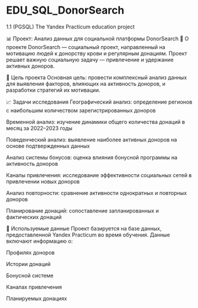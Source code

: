 # EDU_SQL_DonorSearch
1.1 (PGSQL) The Yandex Practicum education project 

📊 Проект: Анализ данных для социальной платформы DonorSearch
🎯 О проекте
DonorSearch — социальный проект, направленный на мотивацию людей к донорству крови и регулярным донациям. Проект решает важную социальную задачу — привлечение и удержание активных доноров.

🎯 Цель проекта
Основная цель: провести комплексный анализ данных для выявления факторов, влияющих на активность доноров, и разработки стратегий их мотивации.



📈 Задачи исследования
Географический анализ: определение регионов с наибольшим количеством зарегистрированных доноров

Временной анализ: изучение динамики общего количества донаций в месяц за 2022–2023 годы

Поведенческий анализ: выявление наиболее активных доноров на основе подтвержденных данных

Анализ системы бонусов: оценка влияния бонусной программы на активность доноров

Каналы привлечения: исследование эффективности социальных сетей в привлечении новых доноров

Анализ повторности: сравнение активности однократных и повторных доноров

Планирование донаций: сопоставление запланированных и фактических донаций

📁 Используемые данные
Проект базируется на базе данных, предоставленной Yandex Practicum во время обучения. Данные включают информацию о:

Профилях доноров

Истории донаций

Бонусной системе

Каналах привлечения

Планируемых донациях

